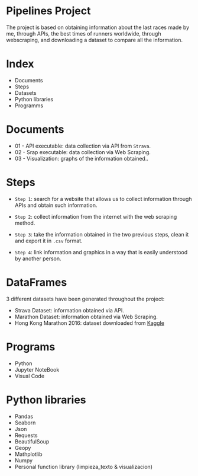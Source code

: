 # Pipelines Project

The project is based on obtaining information about the last races made by me, through APIs, the best times of runners worldwide, through webscraping, and downloading a dataset to compare all the information.

# Index

* Documents
* Steps
* Datasets
* Python libraries
* Programms


# Documents

* 01 - API executable: data collection via API from `Strava`.
* 02 - Srap executable: data collection via Web Scraping.
* 03 - Visualization: graphs of the information obtained..



# Steps

* `Step 1`: search for a website that allows us to collect information through APIs and obtain such information.
        
* `Step 2`: collect information from the internet with the web scraping method.

* `Step 3`: take the information obtained in the two previous steps, clean it and export it in `.csv` format.

* `Step 4`: link information and graphics in a way that is easily understood by another person.


# DataFrames

3 different datasets have been generated throughout the project:

   * Strava Dataset: information obtained via API.
   * Marathon Dataset: information obtained via Web Scraping.
   * Hong Kong Marathon 2016: dataset downloaded from  [Kaggle](https://www.kaggle.com/melvincheung/hong-kong-marathon-2016)
    


# Programs

* Python
* Jupyter NoteBook
* Visual Code


# Python libraries

* Pandas
* Seaborn
* Json
* Requests
* BeautifulSoup
* Geopy
* Mathplotlib
* Numpy
* Personal function library (limpieza_texto & visualizacion)